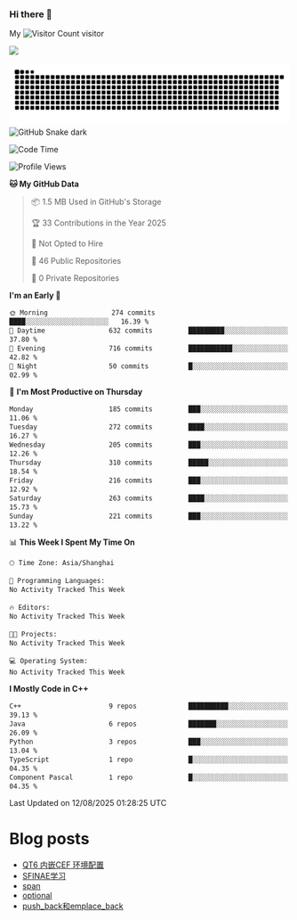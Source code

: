 ### Hi there 👋

My ![Visitor Count](https://profile-counter.glitch.me/bugcat9/count.svg) visitor
<!--
**bugcat9/bugcat9** is a ✨ _special_ ✨ repository because its `README.md` (this file) appears on your GitHub profile.

Here are some ideas to get you started:

- 🔭 I’m currently working on ...
- 🌱 I’m currently learning ...
- 👯 I’m looking to collaborate on ...
- 🤔 I’m looking for help with ...
- 💬 Ask me about ...
- 📫 How to reach me: ...
- 😄 Pronouns: ...
- ⚡ Fun fact: ...
-->
![](https://github-readme-stats.vercel.app/api?username=bugcat9)

![GitHub Snake Light](https://raw.githubusercontent.com/bugcat9/bugcat9/output/github-contribution-grid-snake.svg#gh-light-mode-only)
![GitHub Snake dark](github-snake-dark.svg#gh-dark-mode-only)


<!--START_SECTION:waka-->
![Code Time](http://img.shields.io/badge/Code%20Time-978%20hrs%2012%20mins-blue)

![Profile Views](http://img.shields.io/badge/Profile%20Views-0-blue)

**🐱 My GitHub Data** 

> 📦 1.5 MB Used in GitHub's Storage 
 > 
> 🏆 33 Contributions in the Year 2025
 > 
> 🚫 Not Opted to Hire
 > 
> 📜 46 Public Repositories 
 > 
> 🔑 0 Private Repositories 
 > 
**I'm an Early 🐤** 

```text
🌞 Morning                274 commits         ████░░░░░░░░░░░░░░░░░░░░░   16.39 % 
🌆 Daytime                632 commits         █████████░░░░░░░░░░░░░░░░   37.80 % 
🌃 Evening                716 commits         ███████████░░░░░░░░░░░░░░   42.82 % 
🌙 Night                  50 commits          █░░░░░░░░░░░░░░░░░░░░░░░░   02.99 % 
```
📅 **I'm Most Productive on Thursday** 

```text
Monday                   185 commits         ███░░░░░░░░░░░░░░░░░░░░░░   11.06 % 
Tuesday                  272 commits         ████░░░░░░░░░░░░░░░░░░░░░   16.27 % 
Wednesday                205 commits         ███░░░░░░░░░░░░░░░░░░░░░░   12.26 % 
Thursday                 310 commits         █████░░░░░░░░░░░░░░░░░░░░   18.54 % 
Friday                   216 commits         ███░░░░░░░░░░░░░░░░░░░░░░   12.92 % 
Saturday                 263 commits         ████░░░░░░░░░░░░░░░░░░░░░   15.73 % 
Sunday                   221 commits         ███░░░░░░░░░░░░░░░░░░░░░░   13.22 % 
```


📊 **This Week I Spent My Time On** 

```text
🕑︎ Time Zone: Asia/Shanghai

💬 Programming Languages: 
No Activity Tracked This Week

🔥 Editors: 
No Activity Tracked This Week

🐱‍💻 Projects: 
No Activity Tracked This Week

💻 Operating System: 
No Activity Tracked This Week
```

**I Mostly Code in C++** 

```text
C++                      9 repos             ██████████░░░░░░░░░░░░░░░   39.13 % 
Java                     6 repos             ███████░░░░░░░░░░░░░░░░░░   26.09 % 
Python                   3 repos             ███░░░░░░░░░░░░░░░░░░░░░░   13.04 % 
TypeScript               1 repo              █░░░░░░░░░░░░░░░░░░░░░░░░   04.35 % 
Component Pascal         1 repo              █░░░░░░░░░░░░░░░░░░░░░░░░   04.35 % 
```




 Last Updated on 12/08/2025 01:28:25 UTC
<!--END_SECTION:waka-->
# Blog posts
<!-- BLOG-POST-LIST:START -->
- [QT6 内嵌CEF 环境配置](https://bugcat.top/2025/03/02/%E7%8E%AF%E5%A2%83%E9%85%8D%E7%BD%AE%E5%AE%89%E8%A3%85/QT6%20%E5%86%85%E5%B5%8CCEF%20%E7%8E%AF%E5%A2%83%E9%85%8D%E7%BD%AE/)
- [SFINAE学习](https://bugcat.top/2024/11/28/C++/SFINAE%E5%AD%A6%E4%B9%A0/)
- [span](https://bugcat.top/2024/11/10/C++/span/)
- [optional](https://bugcat.top/2024/11/10/C++/optional/)
- [push_back和emplace_back](https://bugcat.top/2024/10/20/C++/push-back%E5%92%8Cemplace-back/)
<!-- BLOG-POST-LIST:END -->
